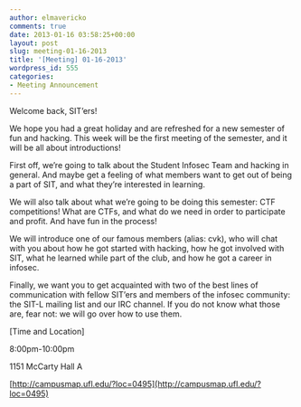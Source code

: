 ```yaml
---
author: elmavericko
comments: true
date: 2013-01-16 03:58:25+00:00
layout: post
slug: meeting-01-16-2013
title: '[Meeting] 01-16-2013'
wordpress_id: 555
categories:
- Meeting Announcement
---
```


Welcome back, SIT’ers!  

  

We hope you had a great holiday and are refreshed for a new semester of fun and hacking. This week will be the first meeting of the semester, and it will be all about introductions!  

  

First off, we’re going to talk about the Student Infosec Team and hacking in general. And maybe get a feeling of what members want to get out of being a part of SIT, and what they’re interested in learning.  

  

We will also talk about what we’re going to be doing this semester: CTF competitions! What are CTFs, and what do we need in order to participate and profit. And have fun in the process!  

  

We will introduce one of our famous members (alias: cvk), who will chat with you about how he got started with hacking, how he got involved with SIT, what he learned while part of the club, and how he got a career in infosec.  

  

Finally, we want you to get acquainted with two of the best lines of communication with fellow SIT’ers and members of the infosec community: the SIT-L mailing list and our IRC channel. If you do not know what those are, fear not: we will go over how to use them.  

  

  

[Time and Location]  

8:00pm-10:00pm  

1151 McCarty Hall A  

[http://campusmap.ufl.edu/?loc=0495](http://campusmap.ufl.edu/?loc=0495)
